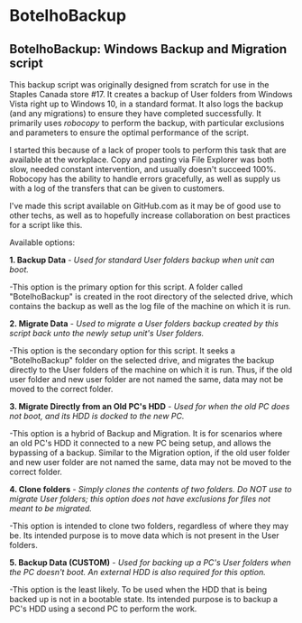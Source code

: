 # BotelhoBackup
## BotelhoBackup: Windows Backup and Migration script

This backup script was originally designed from scratch for use in the Staples Canada store #17. It creates a backup of User folders from Windows Vista right up to Windows 10, in a standard format. It also logs the backup (and any migrations) to ensure they have completed successfully. It primarily uses *robocopy* to perform the backup, with particular exclusions and parameters to ensure the optimal performance of the script.

I started this because of a lack of proper tools to perform this task that are available at the workplace. Copy and pasting via File Explorer was both slow, needed constant intervention, and usually doesn't succeed 100%. Robocopy has the ability to handle errors gracefully, as well as supply us with a log of the transfers that can be given to customers.

I've made this script available on GitHub.com as it may be of good use to other techs, as well as to hopefully increase collaboration on best practices for a script like this.

Available options:

**1. Backup Data**  - *Used for standard User folders backup when unit can boot.*

-This option is the primary option for this script. A folder called "BotelhoBackup" is created in the root directory of the selected drive, which contains the backup as well as the log file of the machine on which it is run.

**2. Migrate Data** - *Used to migrate a User folders backup created by this script back unto the newly setup unit's User folders.*

-This option is the secondary option for this script. It seeks a "BotelhoBackup" folder on the selected drive, and migrates the backup directly to the User folders of the machine on which it is run. Thus, if the old user folder and new user folder are not named the same, data may not be moved to the correct folder.

**3. Migrate Directly from an Old PC's HDD** - *Used for when the old PC does not boot, and its HDD is docked to the new PC.*

-This option is a hybrid of Backup and Migration. It is for scenarios where an old PC's HDD it connected to a new PC being setup, and allows the bypassing of a backup. Similar to the Migration option, if the old user folder and new user folder are not named the same, data may not be moved to the correct folder.

**4. Clone folders** - *Simply clones the contents of two folders. Do NOT use to migrate User folders; this option does not have exclusions for files not meant to be migrated.*

-This option is intended to clone two folders, regardless of where they may be. Its intended purpose is to move data which is not present in the User folders.

**5. Backup Data (CUSTOM)** - *Used for backing up a PC's User folders when the PC doesn't boot. An external HDD is also required for this option.*

-This option is the least likely. To be used when the HDD that is being backed up is not in a bootable state. Its intended purpose is to backup a PC's HDD using a second PC to perform the work.
